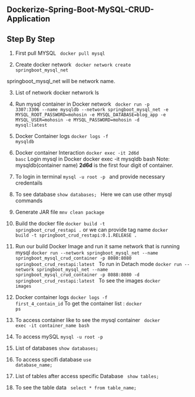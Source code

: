 ## Dockerize-Spring-Boot-MySQL-CRUD-Application

## Step By Step

1) First pull MYSQL 
<code> docker pull mysql</code>

2) Create docker network
<code> docker network create springboot_mysql_net</code>

springboot_mysql_net will be network name.

3) List of network
docker netwrork ls

4) Run mysql container in Docker network
<code> docker run  -p 3307:3306 --name mysqldb --network springboot_mysql_net -e MYSQL_ROOT_PASSWORD=mohosin -e MYSQL_DATABASE=blog_app -e MYSQL_USER=mohosin -e MYSQL_PASSWORD=mohosin -d mysql:latest</code>

5) Docker Container logs 
<code>docker logs -f mysqldb</code>

6) Docker container Interaction
<code>docker exec -it 2d6d basc</code>
Login mysql in Docker docker exec -it mysqldb bash Note: mysqldb(container name)
<strong>2d6d</strong> is the first four digit of container.

7) To login in terminal
<code>mysql -u root -p </code>
and provide necessary credentails

8) To see database  <code>show databases; </code> Here we can use other mysql commands

9) Generate JAR file 
<code>mnv clean package</code>

10) Build the docker file
<code>docker build -t springboot_crud_restapi .</code>
or we can provide tag name
<code>docker build -t springboot_crud_restapi:0.1.RELEASE .</code>

11) Run our build Docker Image and run it same network that is running mysql
<code>docker run --network springboot_mysql_net --name springboot_mysql_crud_container -p 8080:8080 springboot_crud_restapi:latest </code>
To run in Detach mode
<code>docker run --network springboot_mysql_net --name springboot_mysql_crud_container -p 8088:8080 -d springboot_crud_restapi:latest </code>
To see the images <code>docker images</code>

12) Docker container logs
<code>docker logs -f first_4_contain_id</code>
To get the container list : <code>docker ps</code>

13) To access  container like to see the mysql container
<code> docker exec -it container_name bash</code> 

14) To access mySQL 
<code>mysql -u root -p</code>

15) List of databases
<code>show databases;</code>

16) To access specifi database
<code>use database_name;</code>

17) List of tables after access specific Database
<code> show tables; </code>

18) To see the table data
<code> select * from table_name; </code>


